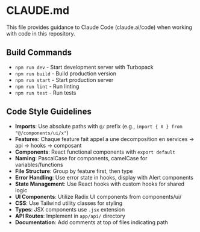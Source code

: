 # CLAUDE.md

This file provides guidance to Claude Code (claude.ai/code) when working with code in this repository.

## Build Commands

-   `npm run dev` - Start development server with Turbopack
-   `npm run build` - Build production version
-   `npm run start` - Start production server
-   `npm run lint` - Run linting
-   `npm run test` - Run tests

## Code Style Guidelines

-   **Imports**: Use absolute paths with `@/` prefix (e.g., `import { X } from "@/components/ui/x"`)
-   **Features**: Chaque feature fait appel a une decomposition en services -> api -> hooks -> composant
-   **Components**: React functional components with `export default`
-   **Naming**: PascalCase for components, camelCase for variables/functions
-   **File Structure**: Group by feature first, then type
-   **Error Handling**: Use error state in hooks, display with Alert components
-   **State Management**: Use React hooks with custom hooks for shared logic
-   **UI Components**: Utilize Radix UI components from components/ui/
-   **CSS**: Use Tailwind utility classes for styling
-   **Types**: JSX components use `.jsx` extension
-   **API Routes**: Implement in `app/api/` directory
-   **Documentation**: Add comments at top of files indicating path
